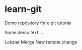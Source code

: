# learn-git
Demo repository for a git tutorial

Some demo text ...

Lokaler Merge
New remote change
